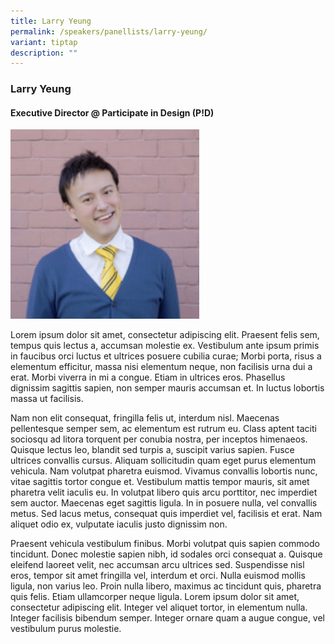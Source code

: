 ```yaml
---
title: Larry Yeung
permalink: /speakers/panellists/larry-yeung/
variant: tiptap
description: ""
---
```

<h3><strong>Larry Yeung</strong></h3>
<h4>Executive Director @ Participate in Design (P!D)</h4>
<p></p>
<div class="isomer-image-wrapper">
<img style="width: 60%;" height="auto" width="100%" alt="" src="/images/s200_larry_yeung.jpg">
</div>
<p>Lorem ipsum dolor sit amet, consectetur adipiscing elit. Praesent felis
sem, tempus quis lectus a, accumsan molestie ex. Vestibulum ante ipsum
primis in faucibus orci luctus et ultrices posuere cubilia curae; Morbi
porta, risus a elementum efficitur, massa nisi elementum neque, non facilisis
urna dui a erat. Morbi viverra in mi a congue. Etiam in ultrices eros.
Phasellus dignissim sagittis sapien, non semper mauris accumsan et. In
luctus lobortis massa ut facilisis.</p>
<p>Nam non elit consequat, fringilla felis ut, interdum nisl. Maecenas pellentesque
semper sem, ac elementum est rutrum eu. Class aptent taciti sociosqu ad
litora torquent per conubia nostra, per inceptos himenaeos. Quisque lectus
leo, blandit sed turpis a, suscipit varius sapien. Fusce ultrices convallis
cursus. Aliquam sollicitudin quam eget purus elementum vehicula. Nam volutpat
pharetra euismod. Vivamus convallis lobortis nunc, vitae sagittis tortor
congue et. Vestibulum mattis tempor mauris, sit amet pharetra velit iaculis
eu. In volutpat libero quis arcu porttitor, nec imperdiet sem auctor. Maecenas
eget sagittis ligula. In in posuere nulla, vel convallis metus. Sed lacus
metus, consequat quis imperdiet vel, facilisis et erat. Nam aliquet odio
ex, vulputate iaculis justo dignissim non.</p>
<p>Praesent vehicula vestibulum finibus. Morbi volutpat quis sapien commodo
tincidunt. Donec molestie sapien nibh, id sodales orci consequat a. Quisque
eleifend laoreet velit, nec accumsan arcu ultrices sed. Suspendisse nisl
eros, tempor sit amet fringilla vel, interdum et orci. Nulla euismod mollis
ligula, non varius leo. Proin nulla libero, maximus ac tincidunt quis,
pharetra quis felis. Etiam ullamcorper neque ligula. Lorem ipsum dolor
sit amet, consectetur adipiscing elit. Integer vel aliquet tortor, in elementum
nulla. Integer facilisis bibendum semper. Integer ornare quam a augue congue,
vel vestibulum purus molestie.</p>
